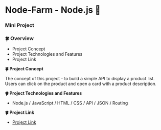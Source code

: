 # Node-Farm - Node.js :seedling:

### Mini Project

### :four_leaf_clover: Overview

- Project Concept
- Project Technologies and Features
- Project Link

**:four_leaf_clover: Project Concept**

The concept of this project - to build a simple API to display a product list. Users can click on the product and open a card with a product description.

**:four_leaf_clover: Project Technologies and Features**

- Node.js / JavaScript / HTML / CSS / API / JSON / Routing

**:four_leaf_clover: Project Link**

- [Project Link]()
